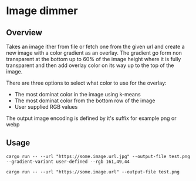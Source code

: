 # Image dimmer

## Overview

Takes an image ither from file or fetch one from the given url and create a new image with a color gradient
as an overlay. The gradient go form non transparent at the bottom up to 60% of the image height where it is
fully transparent and then add overlay color on its way up to the top of the image.

There are three options to select what color to use for the overlay:

- The most dominat color in the image using k-means
- The most dominat color from the bottom row of the image
- User supplied RGB values

The output image encoding is defined by it's suffix for example png or webp

## Usage

```
cargo run -- --url "https://some.image.url.jpg" --output-file test.png --gradient-variant user-defined --rgb 161,49,44

cargo run -- --url "https://some.image.url" --output-file test.png
```
